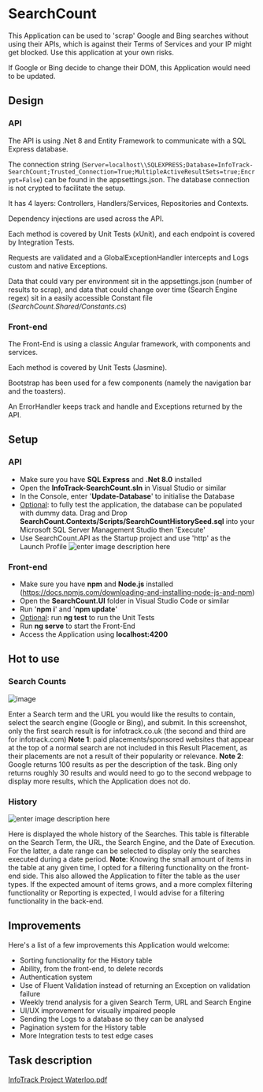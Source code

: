 # SearchCount
This Application can be used to 'scrap' Google and Bing searches without using their APIs, which is against their Terms of Services and your IP might get blocked.
Use this application at your own risks.

If Google or Bing decide to change their DOM, this Application would need to be updated.

## Design
### API
The API is using .Net 8 and Entity Framework to communicate with a SQL Express database.

The connection string (`Server=localhost\\SQLEXPRESS;Database=InfoTrack-SearchCount;Trusted_Connection=True;MultipleActiveResultSets=true;Encrypt=False`) can be found in the appsettings.json.
The database connection is not crypted to facilitate the setup.

It has 4 layers: Controllers, Handlers/Services, Repositories and Contexts.

Dependency injections are used across the API.

Each method is covered by Unit Tests (xUnit), and each endpoint is covered by Integration Tests.

Requests are validated and a GlobalExceptionHandler intercepts and Logs custom and native Exceptions.

Data that could vary per environment sit in the appsettings.json (number of results to scrap),
and data that could change over time (Search Engine regex) sit in a easily accessible Constant file (*SearchCount.Shared/Constants.cs*)

### Front-end
The Front-End is using a classic Angular framework, with components and services.

Each method is covered by Unit Tests (Jasmine).

Bootstrap has been used for a few components (namely the navigation bar and the toasters).

An ErrorHandler keeps track and handle and Exceptions returned by the API.

## Setup
### API
 - Make sure you have **SQL Express** and **.Net 8.0** installed
 - Open the **InfoTrack-SearchCount.sln** in Visual Studio or similar
 - In the Console, enter '**Update-Database**' to initialise the Database
 - <ins>Optional</ins>: to fully test the application, the database can be populated with dummy data.
 Drag and Drop **SearchCount.Contexts/Scripts/SearchCountHistorySeed.sql** into your Microsoft SQL Server Management Studio then 'Execute'
 - Use SearchCount.API as the Startup project and use 'http' as the Launch Profile
![enter image description here](https://github.com/rafschryn/InfoTrack-SearchCount/assets/159721556/cc7dc77d-0551-4b46-bf8d-32e43af389be)

### Front-end

- Make sure you have **npm** and **Node.js** installed (https://docs.npmjs.com/downloading-and-installing-node-js-and-npm)
 - Open the **SearchCount.UI** folder in Visual Studio Code or similar
 - Run '**npm i**' and '**npm update**'
 - <ins>Optional</ins>: run **ng test** to run the Unit Tests
 - Run **ng serve** to start the Front-End
 - Access the Application using **localhost:4200**

## Hot to use
### Search Counts
![image](https://github.com/rafschryn/InfoTrack-SearchCount/assets/159721556/782b25bf-d412-435e-aca6-d9b084564f65)

Enter a Search term and the URL you would like the results to contain, select the search engine (Google or Bing),
and submit.
In this screenshot, only the first search result is for infotrack.co.uk (the second and third are for infotrack.com)
**Note 1**: paid placements/sponsored websites that appear at the top of a normal search are not included in this Result Placement, as their placements are not a result of their popularity or relevance. 
**Note 2**: Google returns 100 results as per the description of the task. Bing only returns roughly 30 results and would need to go to the second webpage to display more results, which the Application does not do.

### History
![enter image description here](https://github.com/rafschryn/InfoTrack-SearchCount/assets/159721556/b376f8f4-21c0-4072-b515-b9b18a383021)

Here is displayed the whole history of the Searches.
This table is filterable on the Search Term, the URL, the Search Engine, and the Date of Execution.
For the latter, a date range can be selected to display only the searches executed during a date period.
**Note**: Knowing the small amount of items in the table at any given time, I opted for a filtering functionality on the front-end side. This also allowed the Application to filter the table as the user types.
If the expected amount of items grows, and a more complex filtering functionality or Reporting is expected, I would advise for a filtering functionality in the back-end.

## Improvements
Here's a list of a few improvements this Application would welcome:

 - Sorting functionality for the History table
 - Ability, from the front-end, to delete records
 - Authentication system
 - Use of Fluent Validation instead of returning an Exception on validation failure
 - Weekly trend analysis for a given Search Term, URL and Search Engine
 - UI/UX improvement for visually impaired people
 - Sending the Logs to a database so they can be analysed
 - Pagination system for the History table
 - More Integration tests to test edge cases

## Task description
[InfoTrack Project Waterloo.pdf](https://github.com/rafschryn/InfoTrack-SearchCount/files/14234087/InfoTrack.Project.Waterloo.pdf)
